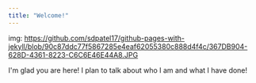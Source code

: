 ```yaml
---
title: "Welcome!"
---
```


img: https://github.com/sdpatel17/github-pages-with-jekyll/blob/90c87ddc77f5867285e4eaf62055380c888d4f4c/367DB904-628D-4361-8223-C6C6E46E44A8.JPG

I'm glad you are here! I plan to talk about who I am and what I have done!
